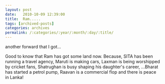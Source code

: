 ```yaml
---
layout: post
date:	2010-10-09 12:39:00
title:  Ram.....
tags: [archived-posts]
categories: archives
permalink: /:categories/:year/:month/:day/:title/
---
```

another forward that I got...


Good to know that Ram has got some land now. Because,
  SITA has been running a travel agency,
  Maruti is making cars,
  Laxman is being worshipped by cricket fans,
  Shatrughan is busy shaping his daughter's career,
  ...Bharat has started a petrol pump,
  Raavan is a commercial flop
  and there is peace in Lanka!
